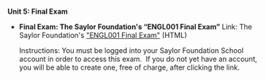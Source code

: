 **Unit 5: Final Exam** <span id="5"></span> 
-   **Final Exam: The Saylor Foundation's “ENGL001 Final Exam”**
    Link: The Saylor Foundation's ["ENGL001 Final
    Exam](http://school.saylor.org/mod/quiz/view.php?id=1105)["](http://school.saylor.org/mod/quiz/view.php?id=1105)
    (HTML)  
      
     Instructions: You must be logged into your Saylor Foundation School
    account in order to access this exam.  If you do not yet have an
    account, you will be able to create one, free of charge, after
    clicking the link. 



